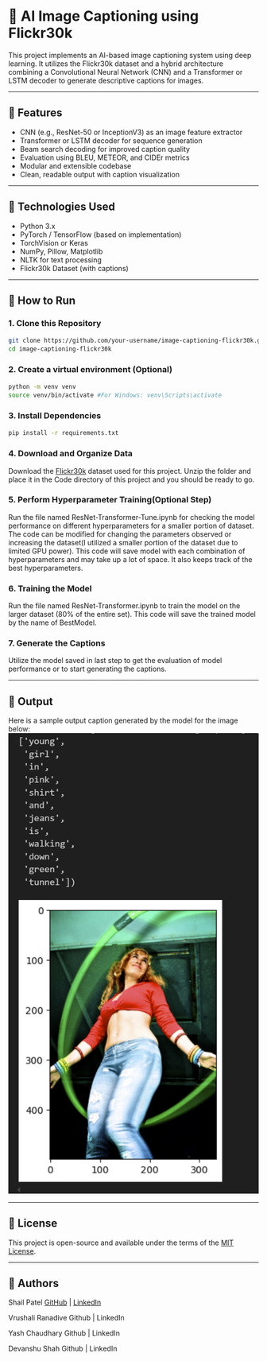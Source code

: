 # 🧠 AI Image Captioning using Flickr30k

This project implements an AI-based image captioning system using deep learning. It utilizes the Flickr30k dataset and a hybrid architecture combining a Convolutional Neural Network (CNN) and a Transformer or LSTM decoder to generate descriptive captions for images.

---

## 📌 Features

- CNN (e.g., ResNet-50 or InceptionV3) as an image feature extractor
- Transformer or LSTM decoder for sequence generation
- Beam search decoding for improved caption quality
- Evaluation using BLEU, METEOR, and CIDEr metrics
- Modular and extensible codebase
- Clean, readable output with caption visualization

---

## 🧰 Technologies Used

- Python 3.x
- PyTorch / TensorFlow (based on implementation)
- TorchVision or Keras
- NumPy, Pillow, Matplotlib
- NLTK for text processing
- Flickr30k Dataset (with captions)

---

## 🏁 How to Run

### 1. Clone this Repository

```bash
git clone https://github.com/your-username/image-captioning-flickr30k.git
cd image-captioning-flickr30k
```

### 2. Create a virtual environment (Optional)

```bash
python -m venv venv
source venv/bin/activate #For Windows: venv\Scripts\activate
```

### 3. Install Dependencies

```bash
pip install -r requirements.txt
```

### 4. Download and Organize Data

Download the [Flickr30k](https://www.kaggle.com/datasets/hsankesara/flickr-image-dataset) dataset used for this project. Unzip the folder and place it in the Code directory of this project and you should be ready to go.

### 5. Perform Hyperparameter Training(Optional Step)

Run the file named ResNet-Transformer-Tune.ipynb for checking the model performance on different hyperparameters for a smaller portion of dataset. The code can be modified for changing the parameters observed or increasing the dataset(I utilized a smaller portion of the dataset due to limited GPU power). This code will save model with each combination of hyperparameters and may take up a lot of space. It also keeps track of the best hyperparameters.

### 6. Training the Model

Run the file named ResNet-Transformer.ipynb to train the model on the larger dataset (80% of the entire set). This code will save the trained model by the name of BestModel.

### 7. Generate the Captions

Utilize the model saved in last step to get the evaluation of model performance or to start generating the captions.

---

## 🧪 Output

Here is a sample output caption generated by the model for the image below:
![Caption Example](Output_images/image.png)

---

## 📜 License
This project is open-source and available under the terms of the [MIT License](LICENSE).

---

## 🌟 Authors
Shail Patel
[GitHub](https://github.com/sapatel11) | [LinkedIn](https://linkedin.com/in/shail-p11)

Vrushali Ranadive
Github | LinkedIn

Yash Chaudhary
Github | LinkedIn

Devanshu Shah
Github | LinkedIn